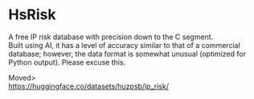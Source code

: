 # HsRisk
A free IP risk database with precision down to the C segment.  
Built using AI, it has a level of accuracy similar to that of a commercial database; however, the data format is somewhat unusual (optimized for Python output). Please excuse this.

Moved>  
https://huggingface.co/datasets/huzpsb/ip_risk/
